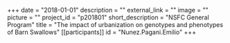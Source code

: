 +++
date = "2018-01-01"
description = ""
external_link = ""
image = ""
picture = ""
project_id = "p201801"
short_description = "NSFC General Program"
title = "The impact of urbanization on genotypes and phenotypes of Barn Swallows"
[[participants]]
    id = "Nunez.Pagani.Emilio"
+++
